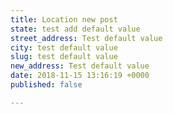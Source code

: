 ```yaml
---
title: Location new post
state: test add default value
street_address: Test default value
city: test default value
slug: test default value
new_address: Test default value
date: 2018-11-15 13:16:19 +0000
published: false

---
```

